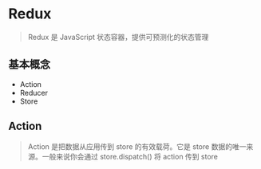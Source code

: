 # Redux

> Redux 是 JavaScript 状态容器，提供可预测化的状态管理

## 基本概念

- Action
- Reducer
- Store

## Action
> Action 是把数据从应用传到 store 的有效载荷。它是 store 数据的唯一来源。一般来说你会通过 store.dispatch() 将 action 传到 store
